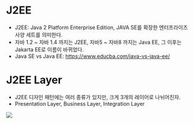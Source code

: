 # J2EE 
- J2EE: Java 2 Platform Enterprise Edition, JAVA SE를 확장한 엔터프라이즈 사양 세트를 의미한다.
- 자바 1.2 ~ 자바 1.4 까지는 J2EE, 자바5 ~ 자바8 까지는 Java EE, 그 이후는 Jakarta EE로 이름이 바뀌었다.
- Java SE vs Java EE: https://www.educba.com/java-vs-java-ee/ 

# J2EE Layer
- J2EE 디자인 패턴에는 여러 종류가 있지만, 크게 3개의 레이어로 나뉘어진자.
- Presentation Layer, Business Layer, Integration Layer


 ![](https://blog.kakaocdn.net/dn/bq3Ukj/btrmKDKomqR/S2XODGElpkvrDekpuk5hq0/img.gif)
